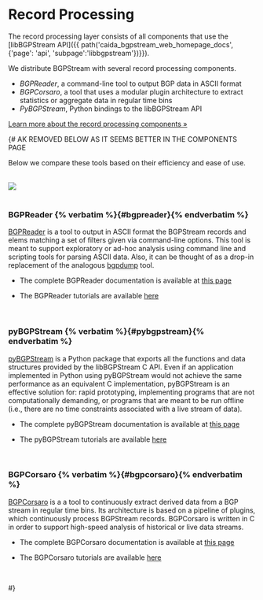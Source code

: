 Record Processing
=================

The record processing layer consists of all components that use the
[libBGPStream API]({{ path('caida_bgpstream_web_homepage_docs', {'page': 'api', 'subpage':'libbgpstream'})}}).

We distribute BGPStream with several record processing components.

* _BGPReader_, a command-line tool to output BGP data in ASCII format
* _BGPCorsaro_, a tool that uses a modular plugin architecture to
extract statistics or aggregate data in regular time bins
* _PyBGPStream_, Python bindings to the libBGPStream API

<a href="{{ path('caida_bgpstream_web_homepage', {'page': 'components'}) }}"
    class="btn btn-primary btn-md">
    Learn more about the record processing components &raquo;
</a>

{# AK REMOVED BELOW AS IT SEEMS BETTER IN THE COMPONENTS PAGE

Below we compare these tools based on their efficiency and ease of use.

<br>

<div class="thumbnail">
<img src="{{ asset('bundles/caidabgpstreamwebhomepage/images/record-processing.png') }}" style="max-width: 80%;">
</div>


<br>

### BGPReader   {% verbatim %}{#bgpreader}{% endverbatim %}

<a href="{{ path('caida_bgpstream_web_homepage_docs', {'page': 'tools'})}}">BGPReader</a>
is a tool to output in ASCII format the BGPStream records
and elems matching a set of filters given via command-line
options. This tool is meant to support exploratory or ad-hoc analysis
using command line and scripting tools for parsing ASCII data.
Also, it can be thought of as a drop-in replacement of the analogous
<a href="https://bitbucket.org/ripencc/bgpdump/wiki/Home"
target="_blank">bgpdump</a> tool. 

* The complete BGPReader documentation is available at 
<a href="{{ path('caida_bgpstream_web_homepage_docs', {'page':'tools', 'subpage':'bgpreader'})}}">  this page</a>

* The BGPReader tutorials are available
<a href="{{ path('caida_bgpstream_web_homepage_docs', {'page':'tutorials', 'subpage':'bgpreader'})}}">  here </a>


<br>

### pyBGPStream   {% verbatim %}{#pybgpstream}{% endverbatim %}
<a href="{{ path('caida_bgpstream_web_homepage_docs', {'page': 'api', 'subpage':'pybgpstream'})}}">pyBGPStream</a>
is a Python package that exports all the functions and data structures
provided by the libBGPStream C API. Even if an application implemented
in Python using pyBGPStream would not achieve the same performance as
an equivalent C implementation, pyBGPStream is an effective solution
for: rapid prototyping, implementing programs that are not
computationally demanding, or programs that are meant to be run
offline (i.e., there are no time constraints associated with a live
stream of data).


* The complete pyBGPStream documentation is available at 
<a href="{{ path('caida_bgpstream_web_homepage_docs', {'page':'api', 'subpage':'pybgpstream'})}}">  this page</a>

* The pyBGPStream tutorials are available
<a href="{{ path('caida_bgpstream_web_homepage_docs', {'page':'tutorials', 'subpage':'pybgpstream'})}}">  here </a>


<br>

### BGPCorsaro   {% verbatim %}{#bgpcorsaro}{% endverbatim %}
<a href="{{ path('caida_bgpstream_web_homepage_docs', {'page': 'tools'})}}">BGPCorsaro</a>
is a a tool to continuously extract derived data from a BGP stream in
regular time bins. Its architecture is based on a pipeline of plugins,
which continuously process BGPStream records. BGPCorsaro is written in
C in order to support high-speed analysis of historical or live data
streams. 


* The complete BGPCorsaro documentation is available at 
<a href="{{ path('caida_bgpstream_web_homepage_docs', {'page':'tools', 'subpage':'bgpcorsaro'})}}">  this page</a>

* The BGPCorsaro tutorials are available
<a href="{{ path('caida_bgpstream_web_homepage_docs', {'page':'tutorials', 'subpage':'bgpcorsaro'})}}">  here </a>


<br>

#}